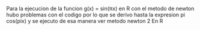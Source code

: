 Para la ejecucion de la funcion g(x) = sin(πx) en R con el metodo de newton hubo problemas con el codigo por lo que se derivo hasta la expresion 
pi cos(pix) y se ejecuto de esa manera
ver metodo newton 2 En R
